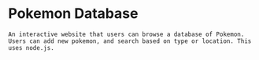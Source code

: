 # Pokemon Database
	An interactive website that users can browse a database of Pokemon. Users can add new pokemon, and search based on type or location. This uses node.js.